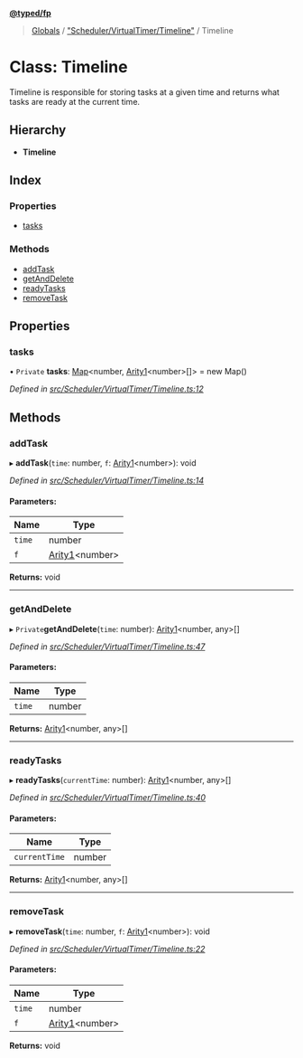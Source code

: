 **[@typed/fp](../README.md)**

> [Globals](../globals.md) / ["Scheduler/VirtualTimer/Timeline"](../modules/_scheduler_virtualtimer_timeline_.md) / Timeline

# Class: Timeline

Timeline is responsible for storing tasks at a given time and
returns what tasks are ready at the current time.

## Hierarchy

* **Timeline**

## Index

### Properties

* [tasks](_scheduler_virtualtimer_timeline_.timeline.md#tasks)

### Methods

* [addTask](_scheduler_virtualtimer_timeline_.timeline.md#addtask)
* [getAndDelete](_scheduler_virtualtimer_timeline_.timeline.md#getanddelete)
* [readyTasks](_scheduler_virtualtimer_timeline_.timeline.md#readytasks)
* [removeTask](_scheduler_virtualtimer_timeline_.timeline.md#removetask)

## Properties

### tasks

• `Private` **tasks**: [Map](../interfaces/_shared_core_model_sharedkeystore_.sharedkeystore.md#map)\<number, [Arity1](../modules/_common_types_.md#arity1)\<number>[]> = new Map()

*Defined in [src/Scheduler/VirtualTimer/Timeline.ts:12](https://github.com/TylorS/typed-fp/blob/559f273/src/Scheduler/VirtualTimer/Timeline.ts#L12)*

## Methods

### addTask

▸ **addTask**(`time`: number, `f`: [Arity1](../modules/_common_types_.md#arity1)\<number>): void

*Defined in [src/Scheduler/VirtualTimer/Timeline.ts:14](https://github.com/TylorS/typed-fp/blob/559f273/src/Scheduler/VirtualTimer/Timeline.ts#L14)*

#### Parameters:

Name | Type |
------ | ------ |
`time` | number |
`f` | [Arity1](../modules/_common_types_.md#arity1)\<number> |

**Returns:** void

___

### getAndDelete

▸ `Private`**getAndDelete**(`time`: number): [Arity1](../modules/_common_types_.md#arity1)\<number, any>[]

*Defined in [src/Scheduler/VirtualTimer/Timeline.ts:47](https://github.com/TylorS/typed-fp/blob/559f273/src/Scheduler/VirtualTimer/Timeline.ts#L47)*

#### Parameters:

Name | Type |
------ | ------ |
`time` | number |

**Returns:** [Arity1](../modules/_common_types_.md#arity1)\<number, any>[]

___

### readyTasks

▸ **readyTasks**(`currentTime`: number): [Arity1](../modules/_common_types_.md#arity1)\<number, any>[]

*Defined in [src/Scheduler/VirtualTimer/Timeline.ts:40](https://github.com/TylorS/typed-fp/blob/559f273/src/Scheduler/VirtualTimer/Timeline.ts#L40)*

#### Parameters:

Name | Type |
------ | ------ |
`currentTime` | number |

**Returns:** [Arity1](../modules/_common_types_.md#arity1)\<number, any>[]

___

### removeTask

▸ **removeTask**(`time`: number, `f`: [Arity1](../modules/_common_types_.md#arity1)\<number>): void

*Defined in [src/Scheduler/VirtualTimer/Timeline.ts:22](https://github.com/TylorS/typed-fp/blob/559f273/src/Scheduler/VirtualTimer/Timeline.ts#L22)*

#### Parameters:

Name | Type |
------ | ------ |
`time` | number |
`f` | [Arity1](../modules/_common_types_.md#arity1)\<number> |

**Returns:** void
